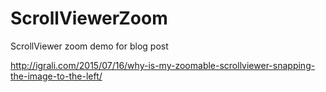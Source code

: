 # ScrollViewerZoom
ScrollViewer zoom demo for blog post

http://igrali.com/2015/07/16/why-is-my-zoomable-scrollviewer-snapping-the-image-to-the-left/
